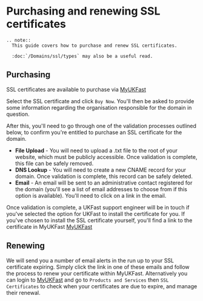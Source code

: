 # Purchasing and renewing SSL certificates

```eval_rst
.. note::
  This guide covers how to purchase and renew SSL certificates.

  :doc:`/Domains/ssl/types` may also be a useful read.
```

## Purchasing

SSL certificates are available to purchase via [MyUKFast](https://my.ukfast.co.uk/ssl/buy.php)

Select the SSL certificate and click `Buy Now`. You'll then be asked to provide some information regarding the organisation responsible for the domain in question.

After this, you'll need to go through one of the validation processes outlined below, to confirm you're entitled to purchase an SSL certificate for the domain.

  * **File Upload** - You will need to upload a .txt file to the root of your website, which must be publicly accessible. Once validation is complete, this file can be safely removed.
  * **DNS Lookup** -  You will need to create a new CNAME record for your domain. Once validation is complete, this record can be safely deleted.
  * **Email** - An email will be sent to an administrative contact registered for the domain (you'll see a list of email addresses to choose from if this option is available).  You'll need to click on a link in the email.

Once validation is complete, a UKFast support engineer will be in touch if you've selected the option for UKFast to install the certificate for you.  If you've chosen to install the SSL certificate yourself, you'll find a link to the certificate in MyUKFast [MyUKFast](https://my.ukfast.co.uk/ssl/index.php)

## Renewing

We will send you a number of email alerts in the run up to your SSL certificate expiring.  Simply click the link in one of these emails and follow the process to renew your certificate within MyUKFast.  Alternatively you can login to [MyUKFast](https://my.ukfast.co.uk/ssl/index.php) and go to `Products and Services` then `SSL Certificates` to check when your certificates are due to expire, and manage their renewal.
